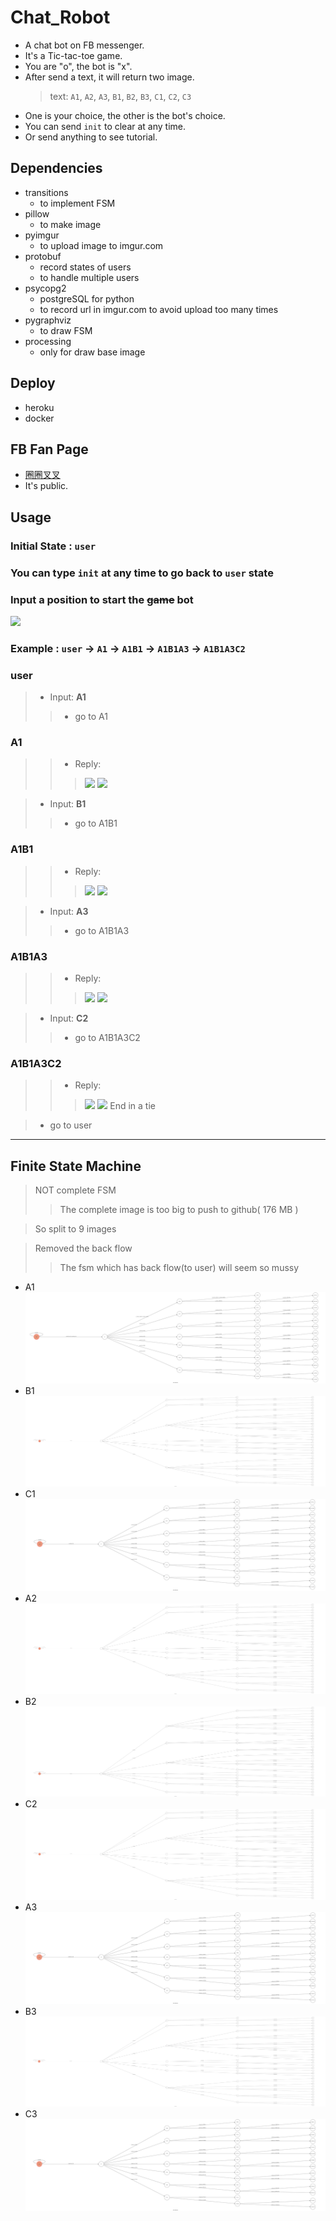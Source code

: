 # Chat_Robot
* A chat bot on FB messenger.
* It's a Tic-tac-toe game. 
* You are "o", the bot is "x".
* After send a text, it will return two image.
  > text: `A1`, `A2`, `A3`, `B1`, `B2`, `B3`, `C1`, `C2`, `C3`
* One is your choice, the other is the bot's choice.
* You can send `init` to clear at any time.
* Or send anything to see tutorial.

## Dependencies
* transitions
  * to implement FSM
* pillow
  * to make image
* pyimgur
  * to upload image to imgur.com
* protobuf
  * record states of users
  * to handle multiple users
* psycopg2
  * postgreSQL for python
  * to record url in imgur.com to avoid upload too many times
* pygraphviz
  * to draw FSM
* processing
  * only for draw base image
  
## Deploy
* heroku
* docker

## FB Fan Page
* [圈圈叉叉](https://www.facebook.com/%E5%9C%88%E5%9C%88%E5%8F%89%E5%8F%89-276838406357095/?modal=admin_todo_tour)
* It's public.


## Usage
### Initial State : ```user```

### You can type `init` at any time to go back to ```user``` state

### Input a position to start the ~~game~~ bot
 ![](https://i.imgur.com/T0Qd8Va.png)

### Example : `user` -> `A1` -> `A1B1` -> `A1B1A3` -> `A1B1A3C2`

### user

> * Input: **A1**
>> * go to A1

### A1
>> * Reply: 
>>>  ![](https://i.imgur.com/vs8pO8r.png)  ![](https://i.imgur.com/xVUffK5.png)

> * Input: **B1**
>> * go to A1B1

### A1B1
>> *   Reply:
>>>   ![](https://i.imgur.com/q9VW3zQ.png)   ![](https://i.imgur.com/KnLPIbW.png)

> *  Input: **A3**
>> * go to A1B1A3

### A1B1A3
>> *  Reply:
>>>   ![](https://i.imgur.com/R2cNI2q.png)   ![](https://i.imgur.com/8Mkfjcy.png)

> *  Input: **C2**
>> *  go to A1B1A3C2

### A1B1A3C2
>> *  Reply:
>>>   ![](https://i.imgur.com/xtpS31q.png)   ![](https://i.imgur.com/Q6gWhqW.png)
>>>    End in a tie

> * go to user

---
## Finite State Machine
 > NOT complete FSM
 >> The complete image is too big to push to github( 176 MB )
 
 > So split to 9 images
 
 > Removed the back flow
 >> The fsm which has back flow(to user) will seem so mussy
   * A1
    ![A1](./fsm/A1_NoBack.png)
   * B1
    ![B1](./fsm/B1_NoBack.png)
   * C1
    ![C1](./fsm/C1_NoBack.png)
   * A2
    ![A2](./fsm/A2_NoBack.png)
   * B2
    ![B2](./fsm/B2_NoBack.png)
   * C2
    ![C2](./fsm/C2_NoBack.png)
   * A3
    ![A3](./fsm/A3_NoBack.png)
   * B3
    ![B3](./fsm/B3_NoBack.png)
   * C3
    ![C3](./fsm/C3_NoBack.png)


